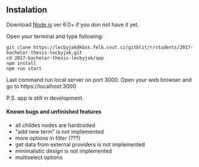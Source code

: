 ## **Instalation**
Download [Node.js](https://nodejs.org/en/) ver 6.0+ if you don not have it yet.

Open your terminal and type following:
```
git clone https://lecbyjak@kbss.felk.cvut.cz/gitblit/r/students/2017-bachelor-thesis-lecbyjak.git
cd 2017-bachelor-thesis-lecbyjak/app
npm install
npm run start
```


Last command run local server on port 3000. Open your web browser and go to https://localhost:3000



P.S. app is still in development.


#### Known bugs and unfinished features
* all childes nodes are hardcoded
* "add new term" is not implemented
* more options in filter (???)
* get data from external providers is not implemented
* minimalistic design is not implemented
* multiselect options